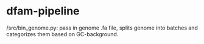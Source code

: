 # dfam-pipeline

/src/bin\_genome.py: pass in genome .fa file, splits genome into batches and categorizes them based on GC-background.
